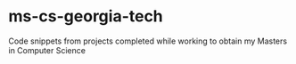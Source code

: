 # ms-cs-georgia-tech
Code snippets from projects completed while working to obtain my Masters in Computer Science
